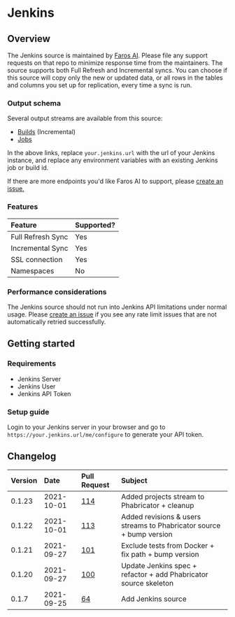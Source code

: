 # Jenkins

## Overview

The Jenkins source is maintained by [Faros
AI](https://github.com/faros-ai/airbyte-connectors/tree/main/sources/jenkins-source).
Please file any support requests on that repo to minimize response time from the
maintainers. The source supports both Full Refresh and Incremental syncs. You
can choose if this source will copy only the new or updated data, or all rows
in the tables and columns you set up for replication, every time a sync is run.

### Output schema

Several output streams are available from this source:

- [Builds](https://your.jenkins.url/job/$JOB_NAME/$BUILD_NUMBER/api/json?pretty=true) \(Incremental\)
- [Jobs](https://your.jenkins.url/job/$JOB_NAME/api/json?pretty=true)

In the above links, replace `your.jenkins.url` with the url of your Jenkins
instance, and replace any environment variables with an existing Jenkins job or
build id.

If there are more endpoints you'd like Faros AI to support, please [create an
issue.](https://github.com/faros-ai/airbyte-connectors/issues/new)

### Features

| Feature           | Supported? |
| :---------------- | :--------- |
| Full Refresh Sync | Yes        |
| Incremental Sync  | Yes        |
| SSL connection    | Yes        |
| Namespaces        | No         |

### Performance considerations

The Jenkins source should not run into Jenkins API limitations under normal
usage. Please [create an
issue](https://github.com/faros-ai/airbyte-connectors/issues/new) if you see any
rate limit issues that are not automatically retried successfully.

## Getting started

### Requirements

- Jenkins Server
- Jenkins User
- Jenkins API Token

### Setup guide

Login to your Jenkins server in your browser and go to
`https://your.jenkins.url/me/configure` to generate your API token.

## Changelog

| Version | Date       | Pull Request                                                   | Subject                                                              |
| :------ | :--------- | :------------------------------------------------------------- | :------------------------------------------------------------------- |
| 0.1.23  | 2021-10-01 | [114](https://github.com/faros-ai/airbyte-connectors/pull/114) | Added projects stream to Phabricator + cleanup                       |
| 0.1.22  | 2021-10-01 | [113](https://github.com/faros-ai/airbyte-connectors/pull/113) | Added revisions & users streams to Phabricator source + bump version |
| 0.1.21  | 2021-09-27 | [101](https://github.com/faros-ai/airbyte-connectors/pull/101) | Exclude tests from Docker + fix path + bump version                  |
| 0.1.20  | 2021-09-27 | [100](https://github.com/faros-ai/airbyte-connectors/pull/100) | Update Jenkins spec + refactor + add Phabricator source skeleton     |
| 0.1.7   | 2021-09-25 | [64](https://github.com/faros-ai/airbyte-connectors/pull/64)   | Add Jenkins source                                                   |
